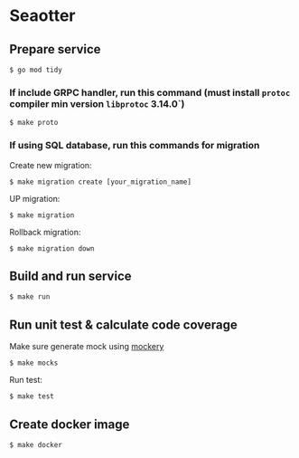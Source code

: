 # Seaotter

## Prepare service

```
$ go mod tidy
```

### If include GRPC handler, run this command (must install `protoc` compiler min version `libprotoc` 3.14.0`)

```
$ make proto
```

### If using SQL database, run this commands for migration

Create new migration:
```
$ make migration create [your_migration_name]
```

UP migration:
```
$ make migration
```

Rollback migration:
```
$ make migration down
```

## Build and run service
```
$ make run
```

## Run unit test & calculate code coverage

Make sure generate mock using [mockery](https://github.com/vektra/mockery)
```
$ make mocks
```

Run test:
```
$ make test
```

## Create docker image
```
$ make docker
```
